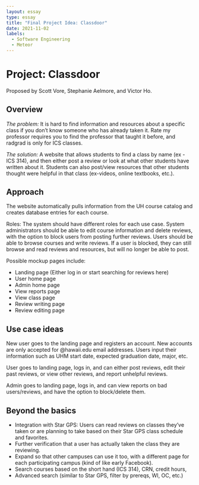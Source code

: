 ```yaml
---
layout: essay
type: essay
title: "Final Project Idea: Classdoor"
date: 2021-11-02
labels:
  - Software Engineering
  - Meteor
---
```


# Project: Classdoor
Proposed by Scott Vore, Stephanie Aelmore, and Victor Ho.
## Overview
*The problem:* It is hard to find information and resources about a specific class if you don’t know someone who has already taken it. Rate my professor requires you to find the professor that taught it before, and radgrad is only for ICS classes.  

*The solution:* A website that allows students to find a class by name (ex - ICS 314), and then either post a review or look at what other students have written about it. Students can also post/view resources that other students thought were helpful in that class (ex-videos, online textbooks, etc.).

## Approach
The website automatically pulls information from the UH course catalog and creates database entries for each course.

Roles: The system should have different roles for each use case. System administrators should be able to edit course information and delete reviews, with the option to block users from posting further reviews. Users should be able to browse courses and write reviews. If a user is blocked, they can still browse and read reviews and resources, but will no longer be able to post.

Possible mockup pages include:
- Landing page (Either log in or start searching for reviews here)
- User home page
- Admin home page
- View reports page
- View class page
- Review writing page
- Review editing page

## Use case ideas
New user goes to the landing page and registers an account. New accounts are only accepted for @hawaii.edu email addresses. Users input their information such as UHM start date, expected graduation date, major, etc. 

User goes to landing page, logs in, and can either post reviews, edit their past reviews, or view other reviews, and report unhelpful reviews.

Admin goes to landing page, logs in, and can view reports on bad users/reviews, and have the option to block/delete them.

## Beyond the basics
- Integration with Star GPS: Users can read reviews on classes they’ve taken or are planning to take based on their Star GPS class schedule and favorites.
- Further verification that a user has actually taken the class they are reviewing.
- Expand so that other campuses can use it too, with a different page for each participating campus (kind of like early Facebook).
- Search courses based on the short hand (ICS 314), CRN, credit hours, 
- Advanced search (similar to Star GPS, filter by prereqs, WI, OC, etc.)